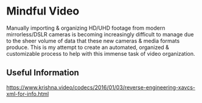 # Mindful Video
Manually importing & organizing HD/UHD footage from modern mirrorless/DSLR cameras is becoming increasingly difficult to manage due to the sheer volume of data that these new cameras & media formats produce. This is my attempt to create an automated, organized & customizable process to help with this immense task of video organization. 

## Useful Information
https://www.krishna.video/codecs/2016/01/03/reverse-engineering-xavcs-xml-for-info.html
